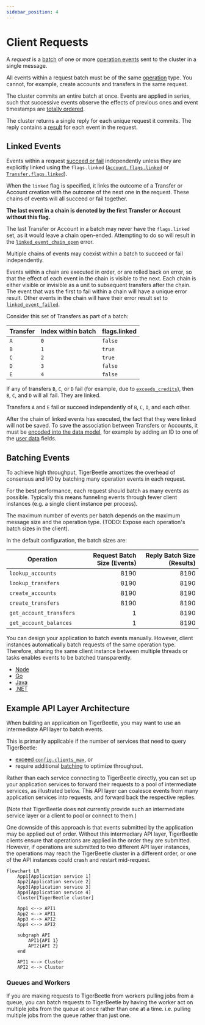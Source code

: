 ```yaml
---
sidebar_position: 4
---
```


# Client Requests

A _request_ is a [batch](#batching-events) of one or more [operation
events](../reference/operations/index.md) sent to the cluster in a single message.

All events within a request batch must be of the same [operation](../reference/operations/index.md)
type. You cannot, for example, create accounts and transfers in the same request.

The cluster commits an entire batch at once. Events are applied in series, such that successive
events observe the effects of previous ones and event timestamps are [totally
ordered](time.md#timestamps-are-totally-ordered).

The cluster returns a single reply for each unique request it commits. The reply contains a
[result](../reference/operations/create_transfers.md#result) for each event in the request.

## Linked Events

Events within a request [succeed or fail](../reference/operations/create_transfers.md#result)
independently unless they are explicitly linked using the `flags.linked`
([`Account.flags.linked`](../reference/accounts.md#flagslinked) or
[`Transfer.flags.linked`](../reference/transfers.md#flagslinked)).

When the `linked` flag is specified, it links the outcome of a Transfer or Account creation with the
outcome of the next one in the request. These chains of events will all succeed or fail together.

**The last event in a chain is denoted by the first Transfer or Account without this flag.**

The last Transfer or Account in a batch may never have the `flags.linked` set, as it would leave a
chain open-ended. Attempting to do so will result in the
[`linked_event_chain_open`](../reference/operations/create_transfers.md#linked_event_chain_open) error.

Multiple chains of events may coexist within a batch to succeed or fail independently.

Events within a chain are executed in order, or are rolled back on error, so that the effect of each
event in the chain is visible to the next. Each chain is either visible or invisible as a unit to
subsequent transfers after the chain. The event that was the first to fail within a chain will have
a unique error result. Other events in the chain will have their error result set to
[`linked_event_failed`](../reference/operations/create_transfers.md#linked_event_failed).

Consider this set of Transfers as part of a batch:

| Transfer | Index within batch | flags.linked |
| -------- | ------------------ | ------------ |
| `A`      | `0`                | `false`      |
| `B`      | `1`                | `true`       |
| `C`      | `2`                | `true`       |
| `D`      | `3`                | `false`      |
| `E`      | `4`                | `false`      |

If any of transfers `B`, `C`, or `D` fail (for example, due to
[`exceeds_credits`](../reference/operations/create_transfers.md#exceeds_credits)), then `B`, `C`, and `D` will
all fail. They are linked.

Transfers `A` and `E` fail or succeed independently of `B`, `C`, `D`, and each other.

After the chain of linked events has executed, the fact that they were linked will not be saved. To
save the association between Transfers or Accounts, it must be [encoded into the data
model](../develop/data-modeling.md), for example by adding an ID to one of the [user
data](../develop/data-modeling.md#user_data) fields.

## Batching Events

To achieve high throughput, TigerBeetle amortizes the overhead of consensus and I/O by batching many
operation events in each request.

For the best performance, each request should batch as many events as possible. Typically this means
funneling events through fewer client instances (e.g. a single client instance per process).

The maximum number of events per batch depends on the maximum message size and the operation type.
(TODO: Expose each operation's batch sizes in the client).

In the default configuration, the batch sizes are:

| Operation               | Request Batch Size (Events) | Reply Batch Size (Results) |
| ----------------------- | --------------------------: | -------------------------: |
| `lookup_accounts`       |                        8190 |                       8190 |
| `lookup_transfers`      |                        8190 |                       8190 |
| `create_accounts`       |                        8190 |                       8190 |
| `create_transfers`      |                        8190 |                       8190 |
| `get_account_transfers` |                           1 |                       8190 |
| `get_account_balances`  |                           1 |                       8190 |

You can design your application to batch events manually. However, client instances automatically
batch requests of the same operation type. Therefore, sharing the same client instance between
multiple threads or tasks enables events to be batched transparently.

- [Node](/src/clients/node/README.md#batching)
- [Go](/src/clients/go/README.md#batching)
- [Java](/src/clients/java/README.md#batching)
- [.NET](/src/clients/dotnet/README.md#batching)

## Example API Layer Architecture

When building an application on TigerBeetle, you may want to use an intermediate API layer to batch
events.

This is primarily applicable if the number of services that need to query TigerBeetle:

- [exceed `config.clients_max`](./client-sessions.md#eviction), or
- require additional [batching](#batching-events) to optimize throughput.

Rather than each service connecting to TigerBeetle directly, you can set up your application
services to forward their requests to a pool of intermediate services, as illustrated below. This
API layer can coalesce events from many application services into requests, and forward back the
respective replies.

(Note that TigerBeetle does not currently provide such an intermediate service layer or a client to
pool or connect to them.)

One downside of this approach is that events submitted by the application may be applied out of
order. Without this intermediary API layer, TigerBeetle clients ensure that operations are applied
in the order they are submitted. However, if operations are submitted to two different API layer
instances, the operations may reach the TigerBeetle cluster in a different order, or one of the API
instances could crash and restart mid-request.

```mermaid
flowchart LR
    App1[Application service 1]
    App2[Application service 2]
    App3[Application service 3]
    App4[Application service 4]
    Cluster[TigerBeetle cluster]

    App1 <--> API1
    App2 <--> API1
    App3 <--> API2
    App4 <--> API2

    subgraph API
        API1{API 1}
        API2{API 2}
    end

    API1 <--> Cluster
    API2 <--> Cluster
```

### Queues and Workers

If you are making requests to TigerBeetle from workers pulling jobs from a queue, you can batch
requests to TigerBeetle by having the worker act on multiple jobs from the queue at once rather than
one at a time. i.e. pulling multiple jobs from the queue rather than just one.
